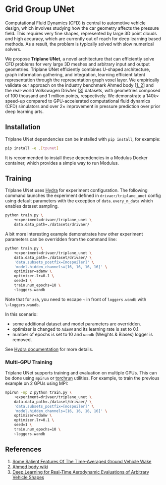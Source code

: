 # Grid Group UNet

Computational Fluid Dynamics (CFD) is central to automotive vehicle design, which involves
studying how the car geometry affects the pressure field.
This requires very fine shapes, represented by large 3D point clouds and high accuracy,
which are currently out of reach for deep learning based methods.
As a result, the problem is typically solved with slow numerical solvers.

We propose **Triplane UNet**, a novel architecture that can efficiently solve CFD problems
for very large 3D meshes and arbitrary input and output geometries. Triplane UNet efficiently
combines U-shaped architecture, graph information gathering, and integration,
learning efficient latent representation through the representation graph voxel layer.
We empirically validate our approach on the industry benchmark
Ahmed body [[1, 2](#references)] and the real-world Volkswagen DrivAer [[3](#references)]
datasets, with geometries composed of 100 thousand and
1 million points, respectively. We demonstrate a 140k× speed-up compared to GPU-accelerated
computational fluid dynamics (CFD) simulators and over 2× improvement in pressure prediction
over prior deep learning arts.

## Installation

Triplane UNet dependencies can be installed with `pip install`, for example:

```bash
pip install -e .[tpunet]
```

It is recommended to install these dependencies in a Modulus Docker container,
which provides a simple way to run Modulus.

## Training

Triplane UNet uses [Hydra](https://hydra.cc/docs/intro/) for experiment configuration.
The following command launches the experiment defined in `drivaer/triplane_unet` config
using default parameters with the exception of `data.every_n_data` which enables
dataset sampling.

```bash
python train.py \
    +experiment=drivaer/triplane_unet \
    data.data_path=./datasets/drivaer/
```

A bit more interesting example demonstrates how other experiment parameters
can be overridden from the command line:

```bash
python train.py \
    +experiment=drivaer/triplane_unet \
    data.data_path=./dataset/drivaer/ \
    'data.subsets_postfix=[nospoiler]' \
    'model.hidden_channels=[16, 16, 16, 16]' \
    optimizer=adamw \
    optimizer.lr=0.1 \
    seed=1 \
    train.num_epochs=10 \
    ~loggers.wandb
```

Note that for `zsh`, you need to escape `~` in front of `loggers.wandb` with `\~loggers.wandb`.

In this scenario:

* some additional dataset and model parameters are overridden.
* optimizer is changed to `AdamW` and its learning rate is set to 0.1.
* number of epochs is set to 10 and `wandb` (Weights & Biases) logger is removed.

See [Hydra documentation](https://hydra.cc/docs/intro) for more details.

### Multi-GPU Training

Triplane UNet supports training and evaluation on multiple GPUs.
This can be done using `mpirun` or [torchrun](https://pytorch.org/docs/2.0/elastic/run.html)
utilities. For example, to train the previous example on 2 GPUs using MPI:

```bash
mpirun -np 2 python train.py \
    +experiment=drivaer/triplane_unet \
    data.data_path=./dataset/drivaer/ \
    'data.subsets_postfix=[nospoiler]' \
    'model.hidden_channels=[16, 16, 16, 16]' \
    optimizer=adamw \
    optimizer.lr=0.1 \
    seed=1 \
    train.num_epochs=10 \
    ~loggers.wandb
```

## References

1. [Some Salient Features Of The Time-Averaged Ground Vehicle Wake](https://doi.org/10.4271/840300)
2. [Ahmed body wiki](https://www.cfd-online.com/Wiki/Ahmed_body)
3. [Deep Learning for Real-Time Aerodynamic Evaluations of Arbitrary Vehicle Shapes](https://arxiv.org/abs/2108.05798)
